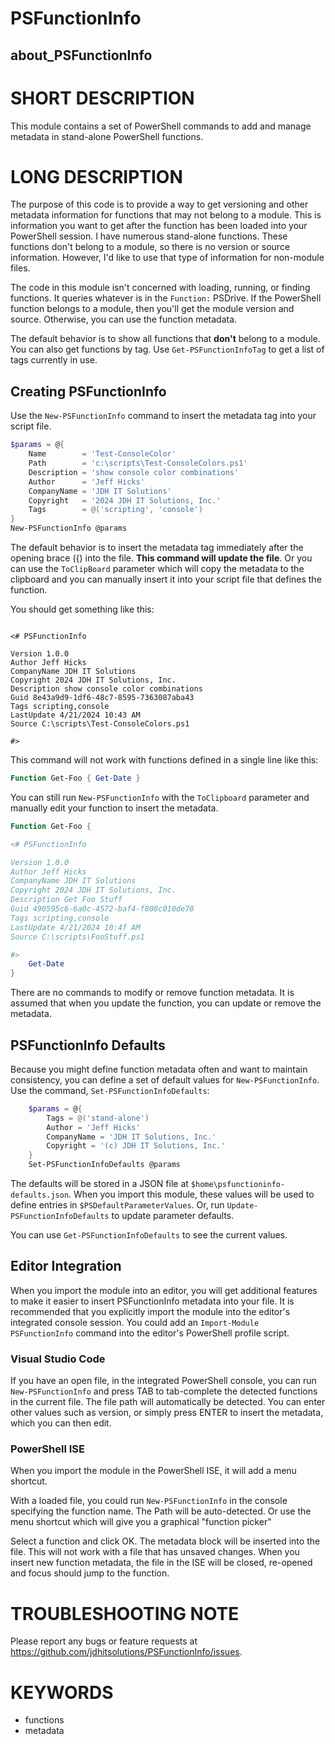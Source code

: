 # PSFunctionInfo

## about_PSFunctionInfo

# SHORT DESCRIPTION

This module contains a set of PowerShell commands to add and manage metadata in stand-alone PowerShell functions.

# LONG DESCRIPTION

The purpose of this code is to provide a way to get versioning and other metadata information for functions that may not belong to a module. This is information you want to get after the function has been loaded into your PowerShell session. I have numerous stand-alone functions. These functions don't belong to a module, so there is no version or source information. However, I'd like to use that type of information for non-module files.

The code in this module isn't concerned with loading, running, or finding functions. It queries whatever is in the `Function:` PSDrive. If the PowerShell function belongs to a module, then you'll get the module version and source. Otherwise, you can use the function metadata.

The default behavior is to show all functions that __don't__ belong to a module. You can also get functions by tag. Use `Get-PSFunctionInfoTag` to get a list of tags currently in use.

## Creating PSFunctionInfo

Use the `New-PSFunctionInfo` command to insert the metadata tag into your script file.

```powershell
$params = @{
    Name        = 'Test-ConsoleColor'
    Path        = 'c:\scripts\Test-ConsoleColors.ps1'
    Description = 'show console color combinations'
    Author      = 'Jeff Hicks'
    CompanyName = 'JDH IT Solutions'
    Copyright   = '2024 JDH IT Solutions, Inc.'
    Tags        = @('scripting', 'console')
}
New-PSFunctionInfo @params
```

The default behavior is to insert the metadata tag immediately after the opening brace ({) into the file. **This command will update the file**. Or you can use the `ToClipBoard` parameter which will copy the metadata to the clipboard and you can manually insert it into your script file that defines the function.

You should get something like this:

```text

<# PSFunctionInfo

Version 1.0.0
Author Jeff Hicks
CompanyName JDH IT Solutions
Copyright 2024 JDH IT Solutions, Inc.
Description show console color combinations
Guid 8e43a9d9-1df6-48c7-8595-7363087aba43
Tags scripting,console
LastUpdate 4/21/2024 10:43 AM
Source C:\scripts\Test-ConsoleColors.ps1

#>
```

This command will not work with functions defined in a single line like this:

```powershell
Function Get-Foo { Get-Date }
```

You can still run `New-PSFunctionInfo` with the `ToClipboard` parameter and manually edit your function to insert the metadata.

```powershell
Function Get-Foo {

<# PSFunctionInfo

Version 1.0.0
Author Jeff Hicks
CompanyName JDH IT Solutions
Copyright 2024 JDH IT Solutions, Inc.
Description Get Foo Stuff
Guid 490595c6-6a0c-4572-baf4-f808c010de70
Tags scripting,console
LastUpdate 4/21/2024 10:4f AM
Source C:\scripts\FooStuff.ps1

#>
    Get-Date
}
```

There are no commands to modify or remove function metadata. It is assumed that when you update the function, you can update or remove the metadata.

## PSFunctionInfo Defaults

Because you might define function metadata often and want to maintain consistency, you can define a set of default values for `New-PSFunctionInfo`. Use the command, `Set-PSFunctionInfoDefaults`:

```powershell
    $params = @{
        Tags = @('stand-alone')
        Author = 'Jeff Hicks'
        CompanyName = 'JDH IT Solutions, Inc.'
        Copyright = '(c) JDH IT Solutions, Inc.'
    }
    Set-PSFunctionInfoDefaults @params
```

The defaults will be stored in a JSON file at `$home\psfunctioninfo-defaults.json`. When you import this module, these values will be used to define entries in `$PSDefaultParameterValues`. Or, run `Update-PSFunctionInfoDefaults` to update parameter defaults.

You can use `Get-PSFunctionInfoDefaults` to see the current values.

## Editor Integration

When you import the module into an editor, you will get additional features to make it easier to insert PSFunctionInfo metadata into your file. It is recommended that you explicitly import the module into the editor's integrated console session. You could add an `Import-Module PSFunctionInfo` command into the editor's PowerShell profile script.

### Visual Studio Code

If you have an open file, in the integrated PowerShell console, you can run `New-PSFunctionInfo` and press TAB to tab-complete the detected functions in the current file. The file path will automatically be detected. You can enter other values such as version, or simply press ENTER to insert the metadata, which you can then edit.

### PowerShell ISE

When you import the module in the PowerShell ISE, it will add a menu shortcut.

With a loaded file, you could run `New-PSFunctionInfo` in the console specifying the function name. The Path will be auto-detected. Or use the menu shortcut which will give you a graphical "function picker"

Select a function and click OK. The metadata block will be inserted into the file. This will not work with a file that has unsaved changes. When you insert new function metadata, the file in the ISE will be closed, re-opened and focus should jump to the function.

# TROUBLESHOOTING NOTE

Please report any bugs or feature requests at https://github.com/jdhitsolutions/PSFunctionInfo/issues.

# KEYWORDS

- functions
- metadata
